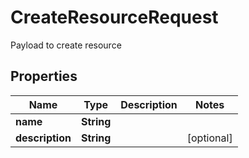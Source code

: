 

# CreateResourceRequest

Payload to create resource

## Properties

Name | Type | Description | Notes
------------ | ------------- | ------------- | -------------
**name** | **String** |  | 
**description** | **String** |  |  [optional]



